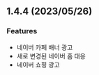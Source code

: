 <!--
## 1.x.x (unreleased)
### Improvements
### Features
### Changes
### Bugfixes

-->

## 1.4.4 (2023/05/26)
### Features
- 네이버 카페 배너 광고
- 새로 변경된 네이버 홈 대응
- 네이버 쇼핑 광고
